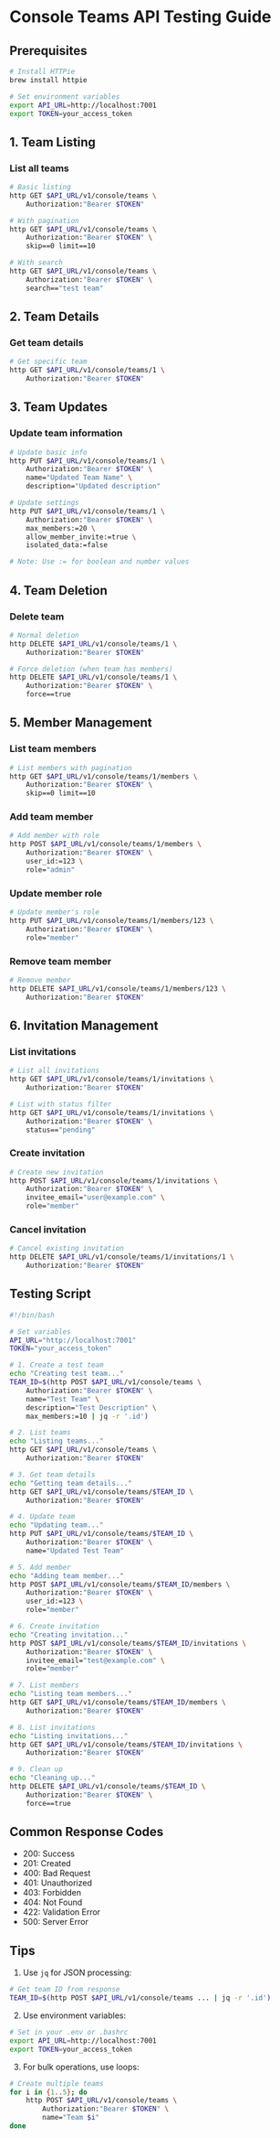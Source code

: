 # Console Teams API Testing Guide

## Prerequisites
```bash
# Install HTTPie
brew install httpie

# Set environment variables
export API_URL=http://localhost:7001
export TOKEN=your_access_token
```

## 1. Team Listing

### List all teams
```bash
# Basic listing
http GET $API_URL/v1/console/teams \
    Authorization:"Bearer $TOKEN"

# With pagination
http GET $API_URL/v1/console/teams \
    Authorization:"Bearer $TOKEN" \
    skip==0 limit==10

# With search
http GET $API_URL/v1/console/teams \
    Authorization:"Bearer $TOKEN" \
    search=="test team"
```

## 2. Team Details

### Get team details
```bash
# Get specific team
http GET $API_URL/v1/console/teams/1 \
    Authorization:"Bearer $TOKEN"
```

## 3. Team Updates

### Update team information
```bash
# Update basic info
http PUT $API_URL/v1/console/teams/1 \
    Authorization:"Bearer $TOKEN" \
    name="Updated Team Name" \
    description="Updated description"

# Update settings
http PUT $API_URL/v1/console/teams/1 \
    Authorization:"Bearer $TOKEN" \
    max_members:=20 \
    allow_member_invite:=true \
    isolated_data:=false

# Note: Use := for boolean and number values
```

## 4. Team Deletion

### Delete team
```bash
# Normal deletion
http DELETE $API_URL/v1/console/teams/1 \
    Authorization:"Bearer $TOKEN"

# Force deletion (when team has members)
http DELETE $API_URL/v1/console/teams/1 \
    Authorization:"Bearer $TOKEN" \
    force==true
```

## 5. Member Management

### List team members
```bash
# List members with pagination
http GET $API_URL/v1/console/teams/1/members \
    Authorization:"Bearer $TOKEN" \
    skip==0 limit==10
```

### Add team member
```bash
# Add member with role
http POST $API_URL/v1/console/teams/1/members \
    Authorization:"Bearer $TOKEN" \
    user_id:=123 \
    role="admin"
```

### Update member role
```bash
# Update member's role
http PUT $API_URL/v1/console/teams/1/members/123 \
    Authorization:"Bearer $TOKEN" \
    role="member"
```

### Remove team member
```bash
# Remove member
http DELETE $API_URL/v1/console/teams/1/members/123 \
    Authorization:"Bearer $TOKEN"
```

## 6. Invitation Management

### List invitations
```bash
# List all invitations
http GET $API_URL/v1/console/teams/1/invitations \
    Authorization:"Bearer $TOKEN"

# List with status filter
http GET $API_URL/v1/console/teams/1/invitations \
    Authorization:"Bearer $TOKEN" \
    status=="pending"
```

### Create invitation
```bash
# Create new invitation
http POST $API_URL/v1/console/teams/1/invitations \
    Authorization:"Bearer $TOKEN" \
    invitee_email="user@example.com" \
    role="member"
```

### Cancel invitation
```bash
# Cancel existing invitation
http DELETE $API_URL/v1/console/teams/1/invitations/1 \
    Authorization:"Bearer $TOKEN"
```

## Testing Script
```bash
#!/bin/bash

# Set variables
API_URL="http://localhost:7001"
TOKEN="your_access_token"

# 1. Create a test team
echo "Creating test team..."
TEAM_ID=$(http POST $API_URL/v1/console/teams \
    Authorization:"Bearer $TOKEN" \
    name="Test Team" \
    description="Test Description" \
    max_members:=10 | jq -r '.id')

# 2. List teams
echo "Listing teams..."
http GET $API_URL/v1/console/teams \
    Authorization:"Bearer $TOKEN"

# 3. Get team details
echo "Getting team details..."
http GET $API_URL/v1/console/teams/$TEAM_ID \
    Authorization:"Bearer $TOKEN"

# 4. Update team
echo "Updating team..."
http PUT $API_URL/v1/console/teams/$TEAM_ID \
    Authorization:"Bearer $TOKEN" \
    name="Updated Test Team"

# 5. Add member
echo "Adding team member..."
http POST $API_URL/v1/console/teams/$TEAM_ID/members \
    Authorization:"Bearer $TOKEN" \
    user_id:=123 \
    role="member"

# 6. Create invitation
echo "Creating invitation..."
http POST $API_URL/v1/console/teams/$TEAM_ID/invitations \
    Authorization:"Bearer $TOKEN" \
    invitee_email="test@example.com" \
    role="member"

# 7. List members
echo "Listing team members..."
http GET $API_URL/v1/console/teams/$TEAM_ID/members \
    Authorization:"Bearer $TOKEN"

# 8. List invitations
echo "Listing invitations..."
http GET $API_URL/v1/console/teams/$TEAM_ID/invitations \
    Authorization:"Bearer $TOKEN"

# 9. Clean up
echo "Cleaning up..."
http DELETE $API_URL/v1/console/teams/$TEAM_ID \
    Authorization:"Bearer $TOKEN" \
    force==true
```

## Common Response Codes

- 200: Success
- 201: Created
- 400: Bad Request
- 401: Unauthorized
- 403: Forbidden
- 404: Not Found
- 422: Validation Error
- 500: Server Error

## Tips

1. Use `jq` for JSON processing:
```bash
# Get team ID from response
TEAM_ID=$(http POST $API_URL/v1/console/teams ... | jq -r '.id')
```

2. Use environment variables:
```bash
# Set in your .env or .bashrc
export API_URL=http://localhost:7001
export TOKEN=your_access_token
```

3. For bulk operations, use loops:
```bash
# Create multiple teams
for i in {1..5}; do
    http POST $API_URL/v1/console/teams \
        Authorization:"Bearer $TOKEN" \
        name="Team $i"
done
```
